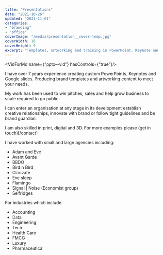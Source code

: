 ```yaml
---
title: "Presentations"
date: "2021-10-26"
updated: "2021-11-01"
categories:
- "branding"
- "office"
coverImage: "/media/presentation__cover-temp.jpg"
coverWidth: 16
coverHeight: 9
excerpt: "Templates, artworking and training in PowerPoint, Keynote and Google Slides"
---
```

<script>
import VidForMd from "../components/VidForMd.svelte";
import PicsForMd from "../components/PicsForMd.svelte";
</script>

<VidForMd name={"pptx--vid"} hasControls={"true"}/>

I have over 7 years experience creating custom PowerPoints, Keynotes and Google slides. Producing brand 
templates and artworking content to meet your needs. 

My work has been used to win pitches, sales and help grow business to scale required to go public.

I can enter an organisation at any stage in its development establish creative relationships, innovate with brand 
or follow tight guidelines and be brand guardian. 

I am also skilled in print, digital and 3D. For more examples please (get in touch)[/contact]

I have worked with small and large agencies including:
- Adam and Eve
- Avant Garde
- BBDO
- Bird n Bird
- Clarivate
- Eve sleep
- Flamingo
- Signal | Noise (Economist group)
- Selfridges

For industries which include:
- Accounting
- Data
- Engineering
- Tech
- Health Care
- FMCG
- Luxury  
- Pharmaceutical

